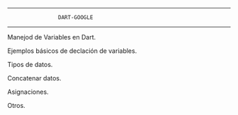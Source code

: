 ***********************************************************
                    DART-GOOGLE
***********************************************************

Manejod de Variables en Dart.

Ejemplos básicos de declación de variables.

Tipos de datos.

Concatenar datos.

Asignaciones.

Otros.
